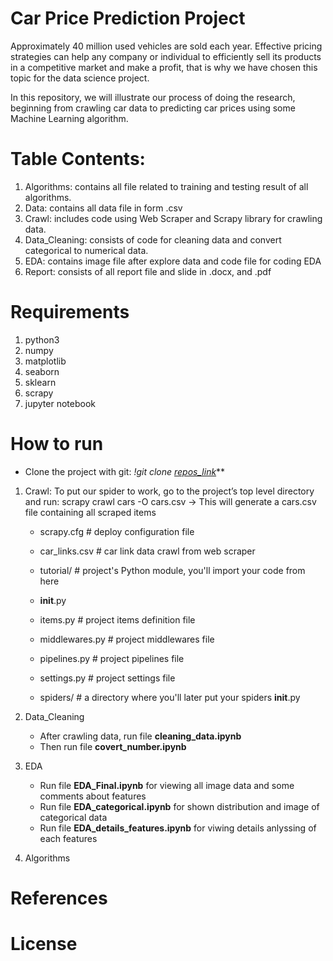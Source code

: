 # Car Price Prediction Project
Approximately 40 million used vehicles are sold each year. Effective pricing strategies can help any company or individual to efficiently sell its products in a competitive market and make a profit, that is why we have chosen this topic for the data science project.
 
In this repository, we will illustrate our process of doing the research, beginning from crawling car data to predicting car prices using some Machine Learning algorithm.

# Table Contents:
1. Algorithms: contains all file related to training and testing result of all algorithms.
2. Data: contains all data file in form .csv
3. Crawl: includes code using Web Scraper and Scrapy library for crawling data.
4. Data_Cleaning: consists of code for cleaning data and convert categorical to numerical data.
5. EDA: contains image file after explore data and code file for coding EDA
6. Report: consists of all report file and slide in .docx, and .pdf

# Requirements
1. python3
2. numpy
3. matplotlib
4. seaborn
5. sklearn
5. scrapy
6. jupyter notebook

# How to run
* Clone the project with git: _!git clone [repos_link]_**
1. Crawl: To put our spider to work, go to the project’s top level directory and run:
scrapy crawl cars -O cars.csv -> This will generate a cars.csv file containing all scraped items

    * scrapy.cfg            # deploy configuration file
    
    * car_links.csv         # car link data crawl from web scraper

    * tutorial/             # project's Python module, you'll import your code from here
    *    __init__.py

    *   items.py          # project items definition file

    *   middlewares.py    # project middlewares file

    *   pipelines.py      # project pipelines file

    *   settings.py       # project settings file

    *   spiders/          # a directory where you'll later put your spiders
            __init__.py
            
2. Data_Cleaning
    * After crawling data, run file __cleaning_data.ipynb__
    * Then run file __covert_number.ipynb__
3. EDA
    * Run file __EDA_Final.ipynb__ for viewing all image data and some comments about features
    * Run file __EDA_categorical.ipynb__ for shown distribution and image of categorical data
    * Run file __EDA_details_features.ipynb__ for viwing details anlyssing of each features
4. Algorithms


[repos_link]:  https://github.com/nguyenhoangvudtm23/Cars-price-prediction-Data-Science.git

# References

# License

